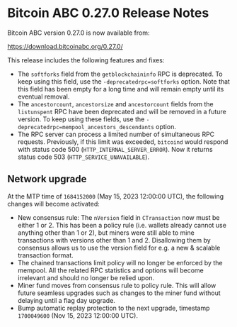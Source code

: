 # Bitcoin ABC 0.27.0 Release Notes

Bitcoin ABC version 0.27.0 is now available from:

  <https://download.bitcoinabc.org/0.27.0/>

This release includes the following features and fixes:
  - The `softforks` field from the `getblockchaininfo` RPC is deprecated.
    To keep using this field, use the `-deprecatedrpc=softforks` option.
    Note that this field has been empty for a long time and will remain
    empty until its eventual removal.
  - The `ancestorcount`, `ancestorsize` and `ancestorcount` fields from the
    `listunspent` RPC have been deprecated and will be removed in a future
    version. To keep using these fields, use the
    `-deprecatedrpc=mempool_ancestors_descendants` option.
  - The RPC server can process a limited number of simultaneous RPC requests.
    Previously, if this limit was exceeded, `bitcoind` would respond with
    status code 500 (`HTTP_INTERNAL_SERVER_ERROR`). Now it returns status
    code 503 (`HTTP_SERVICE_UNAVAILABLE`).

Network upgrade
---------------

At the MTP time of `1684152000` (May 15, 2023 12:00:00 UTC), the following
changes will become activated:
  - New consensus rule: The `nVersion` field in `CTransaction` now must be either
    1 or 2. This has been a policy rule (i.e. wallets already cannot use anything
    other than 1 or 2), but miners were still able to mine transactions with
    versions other than 1 and 2. Disallowing them by consensus allows us to use
    the version field for e.g. a new & scalable transaction format.
  - The chained transactions limit policy will no longer be enforced by the
    mempool. All the related RPC statistics and options will become irrelevant
    and should no longer be relied upon.
  - Miner fund moves from consensus rule to policy rule. This will allow future
    seamless upgrades such as changes to the miner fund without delaying until
    a flag day upgrade.
  - Bump automatic replay protection to the next upgrade, timestamp `1700049600`
    (Nov 15, 2023 12:00:00 UTC).
